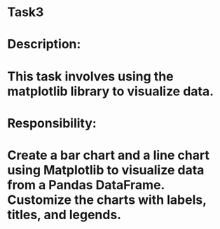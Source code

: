 # Task3
# Description:
# This task involves using the matplotlib library to visualize data.
# Responsibility:
# Create a bar chart and a line chart using Matplotlib to visualize data from a Pandas DataFrame. Customize the charts with labels, titles, and legends.

